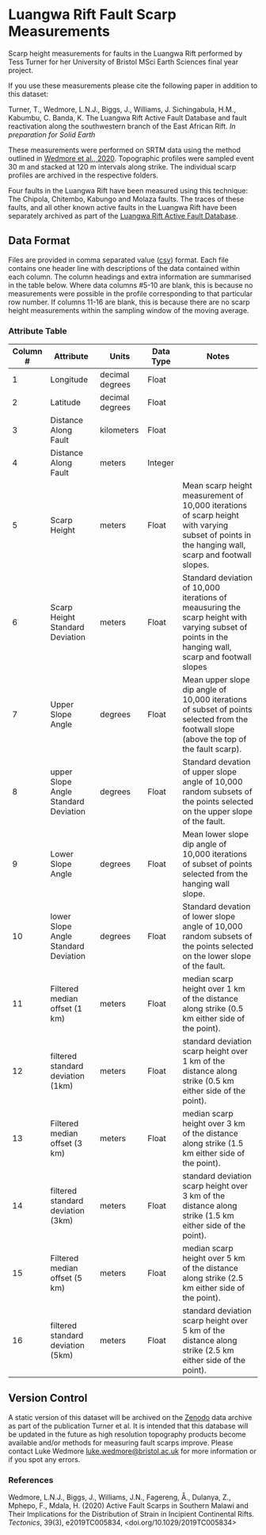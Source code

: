 # Luangwa Rift Fault Scarp Measurements

Scarp height measurements for faults in the Luangwa Rift performed by Tess Turner for her University of Bristol MSci Earth Sciences final year project.

If you use these measurements please cite the following paper in addition to this dataset:

Turner, T., Wedmore, L.N.J., Biggs, J., Williams, J. Sichingabula, H.M., Kabumbu, C. Banda, K. The Luangwa Rift Active Fault Database and fault reactivation along the southwestern branch of the East African Rift. _In preparation for Solid Earth_

These measurements were performed on SRTM data using the method outlined in [Wedmore et al., 2020]. Topographic profiles were sampled event 30 m and stacked at 120 m intervals along strike. The individual scarp profiles are archived in the respective folders.

Four faults in the Luangwa Rift have been measured using this technique: The Chipola, Chitembo, Kabungo and Molaza faults. The traces of these faults, and all other known active faults in the Luangwa Rift have been separately archived as part of the [Luangwa Rift Active Fault Database].

## Data Format

Files are provided in comma separated value ([csv]) format. Each file contains one header line with descriptions of the data contained within each column. The column headings and extra information are summarised in the table below. Where data columns #5-10 are blank, this is because no measurements were possible in the profile corresponding to that particular row number. If columns 11-16 are blank, this is because there are no scarp height measurements within the sampling window of the moving average.

### Attribute Table
Column # | Attribute                            | Units            | Data Type     | Notes
---------|--------------------------------------|------------------|---------------|--------------------------------------------------
1        | Longitude                            | decimal degrees  | Float         |  
2        | Latitude                             | decimal degrees  | Float         | 
3        | Distance Along Fault                 | kilometers       | Float         |
4        | Distance Along Fault                 | meters           | Integer       |
5        | Scarp Height                         | meters           | Float         | Mean scarp height measurement of 10,000 iterations of scarp height with varying subset of points in the hanging wall, scarp and footwall slopes.
6        | Scarp Height Standard Deviation      | meters           | Float         | Standard deviation of 10,000 iterations of meausuring the scarp height with varying subset of points in the hanging wall, scarp and footwall slopes
7        | Upper Slope Angle                    | degrees          | Float         | Mean upper slope dip angle of 10,000 iterations of subset of points selected from the footwall slope (above the top of the fault scarp).
8        | upper Slope Angle Standard Deviation | degrees          | Float         | Standard devation of upper slope angle of 10,000 random subsets of the points selected on the upper slope of the fault.
9        | Lower Slope Angle                    | degrees          | Float         | Mean lower slope dip angle of 10,000 iterations of subset of points selected from the hanging wall slope.
10       | lower Slope Angle Standard Deviation | degrees          | Float         | Standard devation of lower slope angle of 10,000 random subsets of the points selected on the lower slope of the fault.
11       | Filtered median offset (1 km)        | meters           | Float         | median scarp height over 1 km  of the distance along strike (0.5 km either side of the point).
12       | filtered standard deviation (1km)    | meters           | Float         | standard deviation scarp height over 1 km  of the distance along strike (0.5 km either side of the point).
13       | Filtered median offset (3 km)        | meters           | Float         | median scarp height over 3 km  of the distance along strike (1.5 km either side of the point).
14       | filtered standard deviation (3km)    | meters           | Float         | standard deviation scarp height over 3 km  of the distance along strike (1.5 km either side of the point).
15       | Filtered median offset (5 km)        | meters           | Float         | median scarp height over 5 km  of the distance along strike (2.5 km either side of the point).
16       | filtered standard deviation (5km)    | meters           | Float         | standard deviation scarp height over 5 km  of the distance along strike (2.5 km either side of the point).

## Version Control
A static version of this dataset will be archived on the [Zenodo] data archive as part of the publication Turner et al. It is intended that this database will be updated in the future as high resolution topography products become available and/or methods for measuring fault scarps improve. Please contact Luke Wedmore <luke.wedmore@bristol.ac.uk> for more information or if you spot any errors.

### References
Wedmore, L.N.J., Biggs, J., Williams, J.N., Fagereng, Å., Dulanya, Z., Mphepo, F., Mdala, H. (2020) Active Fault Scarps in Southern Malawi and Their Implications for the Distribution of Strain in Incipient Continental Rifts. _Tectonics_, 39(3), e2019TC005834, <doi.org/10.1029/2019TC005834>

[csv]: https://datatracker.ietf.org/doc/html/rfc4180
[Wedmore et al., 2020]: https://doi.org/10.1029/2019TC005834
[Luangwa Rift Active Fault Database]: https://github.com/LukeWedmore/luangwa_rift_active_fault_database
[Zenodo]: https://zenodo.org/
